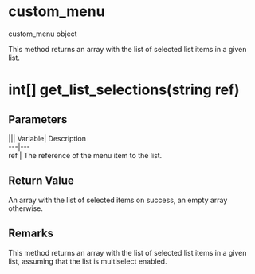 # custom_menu

custom_menu object

  


This method returns an array with the list of selected list items in a given list.

# int[] get_list_selections(string ref)

## Parameters

||| Variable| Description  
---|---  
ref | The reference of the menu item to the list.  
  
## Return Value

An array with the list of selected items on success, an empty array otherwise.

## Remarks

This method returns an array with the list of selected list items in a given list, assuming that the list is multiselect enabled.
